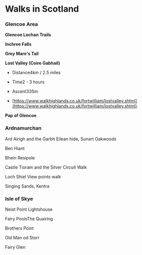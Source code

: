 # Walks in Scotland

### Glencoe Area

**Glencoe Lochan Trails**

**Inchree Falls**

**Grey Mare's Tail**

**Lost Valley \(Coire Gabhail\)**

* Distance4km / 2.5 miles

* Time2 - 3 hours

* Ascent335m

* [https://www.walkhighlands.co.uk/fortwilliam/lostvalley.shtml](https://www.walkhighlands.co.uk/fortwilliam/lostvalley.shtml)

**Pap of Glencoe**

### Ardnamurchan

Ard Airigh and the Garbh Eilean hide, Sunart Oakwoods

Ben Hiant

Bhein Resipole

Castle Tioram and the Silver Circuit Walk

Loch Shiel View points walk

Singing Sands, Kentra

### Isle of Skye

Neist Point Lightshouse

Fairy PoolsThe Quairing

Brothers Point

Old Man od Storr

Fairy Glen

### 



